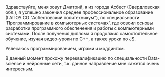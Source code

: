Здравствуйте, меня зовут Дмитрий, я из города Асбест (Свердловская обл.), я успешно закончил среднее профессиональное образование (ГАПОУ СО "Асбестовский политехникум"), по специальности 'Программирование в компьютерных системах', где освоил основы разработки программного обеспечения и работы с компьютерными системами. После получения диплома я продолжил самостоятельное обучение, изучая видео-уроки по C++, а также уроки по JS.

Увлекаюсь программированием, играми и моддингом.

В данный момент прохожу переквалификацию по специальности Data-science и нейронные сети, т.к. данное направление мне кажется очень интересным.

